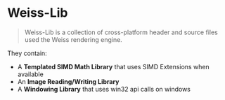 # Weiss-Lib

> Weiss-Lib is a collection of cross-platform header and source files used the Weiss rendering engine.

They contain:
+ A **Templated SIMD Math Library** that uses SIMD Extensions when available
+ An **Image Reading/Writing Library**
+ A **Windowing Library** that uses win32 api calls on windows